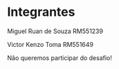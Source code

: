# Integrantes
Miguel Ruan de Souza RM551239

Victor Kenzo Toma RM551649

Não queremos participar do desafio!
